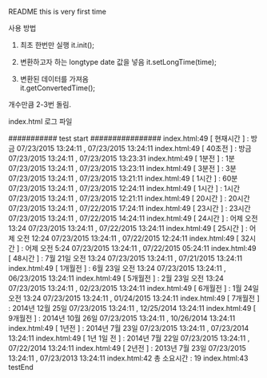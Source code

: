 README this is very first time

사용 방법

1. 최초 한번만 실행
it.init();

2. 변환하고자 하는 longtype date 값을 넣음
  it.setLongTime(time);
3. 변환된 데이터를 가져옴  
   it.getConvertedTime();

개수만큼 2-3번 돌림.


index.html 로그 파일

########### test start ################
index.html:49 [ 현재시간 ]  :  방금         07/23/2015 13:24:11 ,  07/23/2015 13:24:11 
index.html:49 [ 40초전 ]  :  방금         07/23/2015 13:24:11 ,  07/23/2015 13:23:31
index.html:49 [ 1분전 ]  :  1분         07/23/2015 13:24:11 ,  07/23/2015 13:23:11
index.html:49 [ 3분전 ]  :  3분         07/23/2015 13:24:11 ,  07/23/2015 13:21:11
index.html:49 [ 1시간 ]  :  60분         07/23/2015 13:24:11 ,  07/23/2015 12:24:11
index.html:49 [ 1시간 ]  :  1시간         07/23/2015 13:24:11 ,  07/23/2015 12:21:11
index.html:49 [ 20시간 ]  :  20시간         07/23/2015 13:24:11 ,  07/22/2015 17:24:11
index.html:49 [ 23시간 ]  :  23시간         07/23/2015 13:24:11 ,  07/22/2015 14:24:11
index.html:49 [ 24시간 ]  :  어제 오전 13:24         07/23/2015 13:24:11 ,  07/22/2015 13:24:11
index.html:49 [ 25시간 ]  :  어제 오전 12:24         07/23/2015 13:24:11 ,  07/22/2015 12:24:11
index.html:49 [ 32시간 ]  :  어제 오전 5:24         07/23/2015 13:24:11 ,  07/22/2015 05:24:11
index.html:49 [ 48시간 ]  :  7월 21일 오전 13:24         07/23/2015 13:24:11 ,  07/21/2015 13:24:11
index.html:49 [ 1개월전 ]  :  6월 23일 오전 13:24         07/23/2015 13:24:11 ,  06/23/2015 13:24:11
index.html:49 [ 5개월전 ]  :  2월 23일 오전 13:24         07/23/2015 13:24:11 ,  02/23/2015 13:24:11
index.html:49 [ 6개월전 ]  :  1월 24일 오전 13:24         07/23/2015 13:24:11 ,  01/24/2015 13:24:11
index.html:49 [ 7개월전 ]  :  2014년 12월 25일         07/23/2015 13:24:11 ,  12/25/2014 13:24:11
index.html:49 [ 9개월전 ]  :  2014년 10월 26일         07/23/2015 13:24:11 ,  10/26/2014 13:24:11
index.html:49 [ 1년전 ]  :  2014년 7월 23일         07/23/2015 13:24:11 ,  07/23/2014 13:24:11
index.html:49 [ 1년 1일 전 ]  :  2014년 7월 22일         07/23/2015 13:24:11 ,  07/22/2014 13:24:11
index.html:49 [ 2년전 ]  :  2013년 7월 23일         07/23/2015 13:24:11 ,  07/23/2013 13:24:11
index.html:42 총 소요시간 :  19
index.html:43 testEnd
